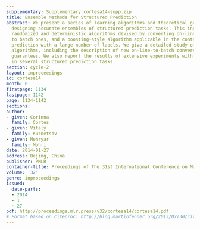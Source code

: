 ```yaml
---
supplementary: Supplementary:cortesa14-supp.zip
title: Ensemble Methods for Structured Prediction
abstract: We present a series of learning algorithms and theoretical guarantees for
  designing accurate ensembles of structured prediction tasks. This includes several
  randomized and deterministic algorithms devised by converting on-line learning algorithms
  to batch ones, and a boosting-style algorithm applicable in the context of structured
  prediction with a large number of labels. We give a detailed study of all these
  algorithms, including the description of new on-line-to-batch conversions and learning
  guarantees. We also report the results of extensive experiments with these algorithms
  in several structured prediction tasks.
section: cycle-2
layout: inproceedings
id: cortesa14
month: 0
firstpage: 1134
lastpage: 1142
page: 1134-1142
sections: 
author:
- given: Corinna
  family: Cortes
- given: Vitaly
  family: Kuznetsov
- given: Mehryar
  family: Mohri
date: 2014-01-27
address: Bejing, China
publisher: PMLR
container-title: Proceedings of The 31st International Conference on Machine Learning
volume: '32'
genre: inproceedings
issued:
  date-parts:
  - 2014
  - 1
  - 27
pdf: http://proceedings.mlr.press/v32/cortesa14/cortesa14.pdf
# Format based on citeproc: http://blog.martinfenner.org/2013/07/30/citeproc-yaml-for-bibliographies/
---
```

